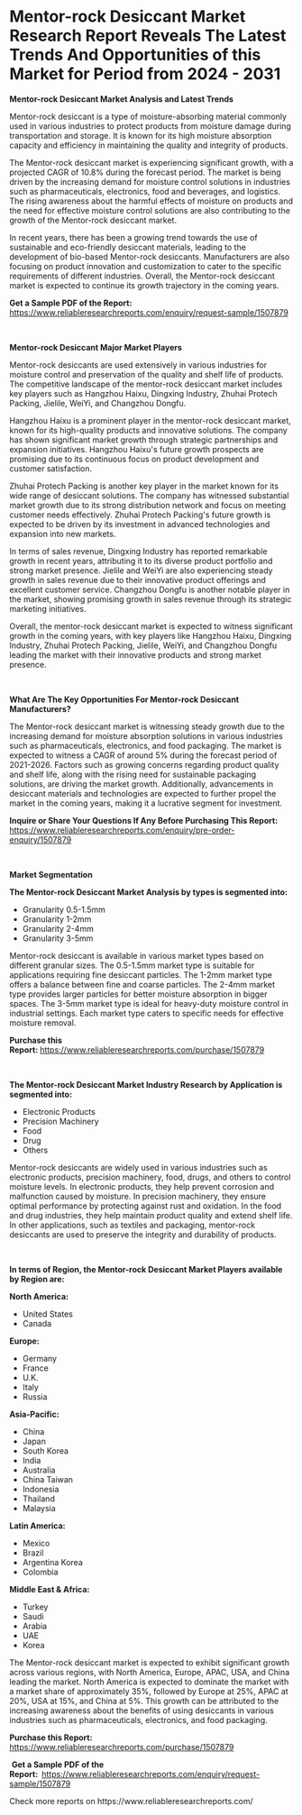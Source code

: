 <p><h1>Mentor-rock Desiccant Market Research Report Reveals The Latest Trends And Opportunities of this Market for Period from 2024 - 2031</h1></p><p><strong>Mentor-rock Desiccant Market Analysis and Latest Trends</strong></p>
<p><p>Mentor-rock desiccant is a type of moisture-absorbing material commonly used in various industries to protect products from moisture damage during transportation and storage. It is known for its high moisture absorption capacity and efficiency in maintaining the quality and integrity of products.</p><p>The Mentor-rock desiccant market is experiencing significant growth, with a projected CAGR of 10.8% during the forecast period. The market is being driven by the increasing demand for moisture control solutions in industries such as pharmaceuticals, electronics, food and beverages, and logistics. The rising awareness about the harmful effects of moisture on products and the need for effective moisture control solutions are also contributing to the growth of the Mentor-rock desiccant market.</p><p>In recent years, there has been a growing trend towards the use of sustainable and eco-friendly desiccant materials, leading to the development of bio-based Mentor-rock desiccants. Manufacturers are also focusing on product innovation and customization to cater to the specific requirements of different industries. Overall, the Mentor-rock desiccant market is expected to continue its growth trajectory in the coming years.</p></p>
<p><strong>Get a Sample PDF of the Report:&nbsp;</strong> <a href="https://www.reliableresearchreports.com/enquiry/request-sample/1507879">https://www.reliableresearchreports.com/enquiry/request-sample/1507879</a></p>
<p>&nbsp;</p>
<p><strong>Mentor-rock Desiccant Major Market Players</strong></p>
<p><p>Mentor-rock desiccants are used extensively in various industries for moisture control and preservation of the quality and shelf life of products. The competitive landscape of the mentor-rock desiccant market includes key players such as Hangzhou Haixu, Dingxing Industry, Zhuhai Protech Packing, Jielile, WeiYi, and Changzhou Dongfu.</p><p>Hangzhou Haixu is a prominent player in the mentor-rock desiccant market, known for its high-quality products and innovative solutions. The company has shown significant market growth through strategic partnerships and expansion initiatives. Hangzhou Haixu's future growth prospects are promising due to its continuous focus on product development and customer satisfaction.</p><p>Zhuhai Protech Packing is another key player in the market known for its wide range of desiccant solutions. The company has witnessed substantial market growth due to its strong distribution network and focus on meeting customer needs effectively. Zhuhai Protech Packing's future growth is expected to be driven by its investment in advanced technologies and expansion into new markets.</p><p>In terms of sales revenue, Dingxing Industry has reported remarkable growth in recent years, attributing it to its diverse product portfolio and strong market presence. Jielile and WeiYi are also experiencing steady growth in sales revenue due to their innovative product offerings and excellent customer service. Changzhou Dongfu is another notable player in the market, showing promising growth in sales revenue through its strategic marketing initiatives.</p><p>Overall, the mentor-rock desiccant market is expected to witness significant growth in the coming years, with key players like Hangzhou Haixu, Dingxing Industry, Zhuhai Protech Packing, Jielile, WeiYi, and Changzhou Dongfu leading the market with their innovative products and strong market presence.</p></p>
<p>&nbsp;</p>
<p><strong>What Are The Key Opportunities For Mentor-rock Desiccant Manufacturers?</strong></p>
<p><p>The Mentor-rock desiccant market is witnessing steady growth due to the increasing demand for moisture absorption solutions in various industries such as pharmaceuticals, electronics, and food packaging. The market is expected to witness a CAGR of around 5% during the forecast period of 2021-2026. Factors such as growing concerns regarding product quality and shelf life, along with the rising need for sustainable packaging solutions, are driving the market growth. Additionally, advancements in desiccant materials and technologies are expected to further propel the market in the coming years, making it a lucrative segment for investment.</p></p>
<p><strong>Inquire or Share Your Questions If Any Before Purchasing This Report:</strong> <a href="https://www.reliableresearchreports.com/enquiry/pre-order-enquiry/1507879">https://www.reliableresearchreports.com/enquiry/pre-order-enquiry/1507879</a></p>
<p>&nbsp;</p>
<p><strong>Market Segmentation</strong></p>
<p><strong>The Mentor-rock Desiccant Market Analysis by types is segmented into:</strong></p>
<p><ul><li>Granularity 0.5-1.5mm</li><li>Granularity 1-2mm</li><li>Granularity 2-4mm</li><li>Granularity 3-5mm</li></ul></p>
<p><p>Mentor-rock desiccant is available in various market types based on different granular sizes. The 0.5-1.5mm market type is suitable for applications requiring fine desiccant particles. The 1-2mm market type offers a balance between fine and coarse particles. The 2-4mm market type provides larger particles for better moisture absorption in bigger spaces. The 3-5mm market type is ideal for heavy-duty moisture control in industrial settings. Each market type caters to specific needs for effective moisture removal.</p></p>
<p><strong>Purchase this Report:&nbsp;</strong><a href="https://www.reliableresearchreports.com/purchase/1507879">https://www.reliableresearchreports.com/purchase/1507879</a></p>
<p>&nbsp;</p>
<p><strong>The Mentor-rock Desiccant Market Industry Research by Application is segmented into:</strong></p>
<p><ul><li>Electronic Products</li><li>Precision Machinery</li><li>Food</li><li>Drug</li><li>Others</li></ul></p>
<p><p>Mentor-rock desiccants are widely used in various industries such as electronic products, precision machinery, food, drugs, and others to control moisture levels. In electronic products, they help prevent corrosion and malfunction caused by moisture. In precision machinery, they ensure optimal performance by protecting against rust and oxidation. In the food and drug industries, they help maintain product quality and extend shelf life. In other applications, such as textiles and packaging, mentor-rock desiccants are used to preserve the integrity and durability of products.</p></p>
<p>&nbsp;</p>
<p><strong>In terms of Region, the Mentor-rock Desiccant Market Players available by Region are:</strong></p>
<p>
    <p> <strong> North America: </strong>
        <ul>
            <li>United States</li>
            <li>Canada</li>
        </ul>
        </p> 
    <p> <strong> Europe: </strong>
        <ul>
            <li>Germany</li>
            <li>France</li>
            <li>U.K.</li>
            <li>Italy</li>
            <li>Russia</li>
        </ul>
        </p> 
    <p> <strong> Asia-Pacific: </strong>
        <ul>
            <li>China</li>
            <li>Japan</li>
            <li>South Korea</li>
            <li>India</li>
            <li>Australia</li>
            <li>China Taiwan</li>
            <li>Indonesia</li>
            <li>Thailand</li>
            <li>Malaysia</li>
        </ul>
        </p> 
    <p> <strong> Latin America: </strong>
        <ul>
            <li>Mexico</li>
            <li>Brazil</li>
            <li>Argentina Korea</li>
            <li>Colombia</li>
        </ul>
        </p> 
    <p> <strong> Middle East & Africa: </strong>
        <ul>
            <li>Turkey</li>
            <li>Saudi</li>
            <li>Arabia</li>
            <li>UAE</li>
            <li>Korea</li>
        </ul>
    </p>
    </p>
<p><p>The Mentor-rock desiccant market is expected to exhibit significant growth across various regions, with North America, Europe, APAC, USA, and China leading the market. North America is expected to dominate the market with a market share of approximately 35%, followed by Europe at 25%, APAC at 20%, USA at 15%, and China at 5%. This growth can be attributed to the increasing awareness about the benefits of using desiccants in various industries such as pharmaceuticals, electronics, and food packaging.</p></p>
<p><strong>Purchase this Report: </strong><a href="https://www.reliableresearchreports.com/purchase/1507879">https://www.reliableresearchreports.com/purchase/1507879</a></p>
<p>&nbsp;<strong>Get a Sample PDF of the Report:&nbsp;&nbsp;</strong><a href="https://www.reliableresearchreports.com/enquiry/request-sample/1507879">https://www.reliableresearchreports.com/enquiry/request-sample/1507879</a></p>
<p><strong></strong></p>
<p>Check more reports on https://www.reliableresearchreports.com/</p>